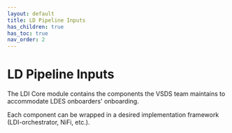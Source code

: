 ```yaml
---
layout: default
title: LD Pipeline Inputs
has_children: true
has_toc: true
nav_order: 2
---
```


# LD Pipeline Inputs


The LDI Core module contains the components the VSDS team maintains to accommodate LDES onboarders' onboarding.

Each component can be wrapped in a desired implementation framework (LDI-orchestrator, NiFi, etc.).
